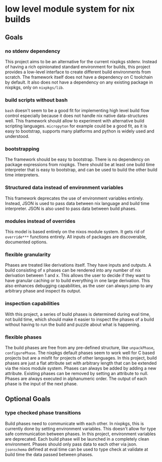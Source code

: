 # low level module system for nix builds

## Goals

### no stdenv dependency
This project aims to be an alternative for the current nixpkgs stdenv.
Instead of having a rich opinionated standard environment for builds, this project provides a low-level interface to create different build environments from scratch. The framework itself does not have a dependency on C toolchain by default. It also does not have a dependency on any existing package in nixpkgs, only on `nixpkgs/lib`.

### build scripts without bash
`bash` doesn't seem to be a good fit for implementing high level build flow control especially because it does not handle nix native data-structures well. This framework should allow to experiment with alternative build scripting languages. `micropyton` for example could be a good fit, as it is easy to bootstrap, supports many platforms and python is widely used and understood.

### bootstrapping
The framework should be easy to bootstrap. There is no dependency on package expressions from nixpkgs. There should be at least one build time interpreter that is easy to bootstrap, and can be used to build the other build time interpreters.

### Structured data instead of environment variables
This framework deprecates the use of environment variables entirely. Instead, JSON is used to pass data between nix language and build time interpreter. JSON is also used to pass data between build phases.

### modules instead of overrides
This model is based entirely on the nixos module system. It gets rid of `override***` functions entirely. All inputs of packages are discoverable, documented options.

### flexible granularity
Phases are treated like derivations itself. They have inputs and outputs. A build consisting of x phases can be rendered into any number of nix derivation between 1 and x. This allows the user to decide if they want to have granular caching or to build everything in one large derivation.
This also enhances debugging capabilities, as the user can always jump to any arbitrary phase and inspect its output.

### inspection capabilities
With this project, a series of build phases is determined during eval time, not build time, which should make it easier to inspect the phases of a build without having to run the build and puzzle about what is happening.

### flexible phases
The build phases are free from any pre-defined structure, like `unpackPhase`, `configurePhase`. The nixpkgs default phases seem to work well for C based projects but are a misfit for projects of other languages.
In this project, build phases are just a flat attribute set with arbitrary length that can be extended via the nixos module system. Phases can always be added by adding a new attribute. Existing phases can be removed by setting an attribute to null. Phases are always executed in alphanumeric order. The output of each phase is the input of the next phase.

## Optional Goals
### type checked phase transitions
Build phases need to communicate with each other. In nixpkgs, this is currently done by setting environment variables. This doesn't allow for type safe communication between phases.
In this project, environment variables are deprecated. Each build phase will be launched in a completely clean environment. Phases should only pass data to each other via json. `jsonschema` defined at eval time can be used to type check at validate at build time the data passed between phases.
